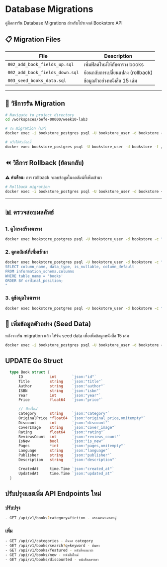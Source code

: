 # Database Migrations

คู่มือการรัน Database Migrations สำหรับโปรเจกต์ Bookstore API

## 📋 Migration Files

| File | Description |
|------|-------------|
| `002_add_book_fields_up.sql` | เพิ่มฟิลด์ใหม่ให้กับตาราง books |
| `002_add_book_fields_down.sql` | ย้อนกลับการเปลี่ยนแปลง (rollback) |
| `003_seed_books_data.sql` | ข้อมูลตัวอย่างหนังสือ 15 เล่ม |

---

## 🚀 วิธีการรัน Migration

```bash
# Navigate to project directory
cd /workspaces/befe-00000/week10-lab3

# รัน migration (UP)
docker exec -i bookstore_postgres psql -U bookstore_user -d bookstore < migrations/002_add_book_fields_up.sql

# หรือใช้ตัวเลือกนี้
docker exec bookstore_postgres psql -U bookstore_user -d bookstore -f /migrations/002_add_book_fields_up.sql
```

## ⏪ วิธีการ Rollback (ย้อนกลับ)

⚠️ **คำเตือน:** การ rollback จะลบข้อมูลในคอลัมน์ที่เพิ่มเข้ามา

```bash
# Rollback migration
docker exec -i bookstore_postgres psql -U bookstore_user -d bookstore < migrations/002_add_book_fields_down.sql
```

---

## 📊 ตรวจสอบผลลัพธ์

### 1. ดูโครงสร้างตาราง

```bash
docker exec bookstore_postgres psql -U bookstore_user -d bookstore -c "\d books"
```

### 2. ดูคอลัมน์ที่เพิ่มเข้ามา

```bash
docker exec bookstore_postgres psql -U bookstore_user -d bookstore -c "
SELECT column_name, data_type, is_nullable, column_default
FROM information_schema.columns
WHERE table_name = 'books'
ORDER BY ordinal_position;
"
```

### 3. ดูข้อมูลในตาราง

```bash
docker exec bookstore_postgres psql -U bookstore_user -d bookstore -c "SELECT * FROM books LIMIT 5;"
```


## 🌱 เพิ่มข้อมูลตัวอย่าง (Seed Data)

หลังจากรัน migration แล้ว ให้รัน seed data เพื่อเพิ่มข้อมูลหนังสือ 15 เล่ม

```bash
docker exec -i bookstore_postgres psql -U bookstore_user -d bookstore < migrations/003_seed_books_data.sql
```

## UPDATE Go Struct
```go
  type Book struct {
      ID            int       `json:"id"`
      Title         string    `json:"title"`
      Author        string    `json:"author"`
      ISBN          string    `json:"isbn"`
      Year          int       `json:"year"`
      Price         float64   `json:"price"`

      // ฟิลด์ใหม่
      Category      string    `json:"category"`
      OriginalPrice *float64  `json:"original_price,omitempty"`
      Discount      int       `json:"discount"`
      CoverImage    string    `json:"cover_image"`
      Rating        float64   `json:"rating"`
      ReviewsCount  int       `json:"reviews_count"`
      IsNew         bool      `json:"is_new"`
      Pages         *int      `json:"pages,omitempty"`
      Language      string    `json:"language"`
      Publisher     string    `json:"publisher"`
      Description   string    `json:"description"`

      CreatedAt     time.Time `json:"created_at"`
      UpdatedAt     time.Time `json:"updated_at"`
  }
```

  ## ปรับปรุงและเพิ่ม API Endpoints ใหม่
  ### ปรับปรุง
  ```bash
  - GET /api/v1/books?category=fiction - กรองตามหมวดหมู่
  ```
  ### เพิ่ม
  ```bash
  - GET /api/v1/categories - ค้นหา category
  - GET /api/v1/books/search?q=keyword - ค้นหา
  - GET /api/v1/books/featured - หนังสือแนะนำ
  - GET /api/v1/books/new - หนังสือใหม่
  - GET /api/v1/books/discounted - หนังสือลดราคา
  ```